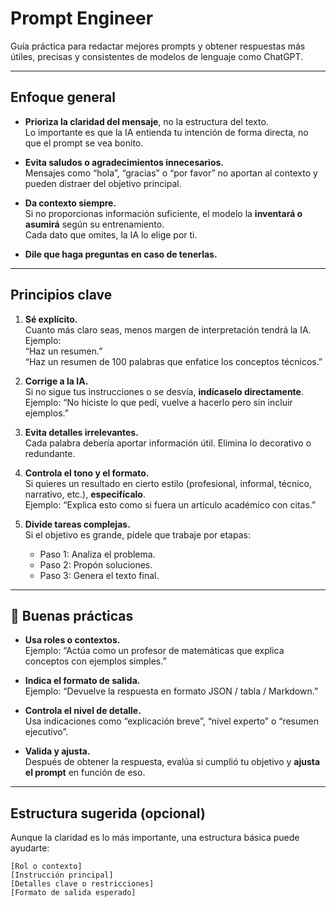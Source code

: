 # Prompt Engineer

Guía práctica para redactar mejores prompts y obtener respuestas más útiles, precisas y consistentes de modelos de lenguaje como ChatGPT.

---

## Enfoque general

- **Prioriza la claridad del mensaje**, no la estructura del texto.  
  Lo importante es que la IA entienda tu intención de forma directa, no que el prompt se vea bonito.
  
- **Evita saludos o agradecimientos innecesarios.**  
  Mensajes como “hola”, “gracias” o “por favor” no aportan al contexto y pueden distraer del objetivo principal.

- **Da contexto siempre.**  
  Si no proporcionas información suficiente, el modelo la **inventará o asumirá** según su entrenamiento.  
  Cada dato que omites, la IA lo elige por ti.
  
- **Dile que haga preguntas en caso de tenerlas.**  
---

## Principios clave

1. **Sé explícito.**  
   Cuanto más claro seas, menos margen de interpretación tendrá la IA.  
   Ejemplo:  
   “Haz un resumen.”  
   “Haz un resumen de 100 palabras que enfatice los conceptos técnicos.”

2. **Corrige a la IA.**  
   Si no sigue tus instrucciones o se desvía, **indícaselo directamente**.  
   Ejemplo: “No hiciste lo que pedí, vuelve a hacerlo pero sin incluir ejemplos.”

3. **Evita detalles irrelevantes.**  
   Cada palabra debería aportar información útil. Elimina lo decorativo o redundante.

4. **Controla el tono y el formato.**  
   Si quieres un resultado en cierto estilo (profesional, informal, técnico, narrativo, etc.), **especifícalo**.  
   Ejemplo: “Explica esto como si fuera un artículo académico con citas.”

5. **Divide tareas complejas.**  
   Si el objetivo es grande, pídele que trabaje por etapas:  
   - Paso 1: Analiza el problema.  
   - Paso 2: Propón soluciones.  
   - Paso 3: Genera el texto final.

---

## 🧩 Buenas prácticas

- **Usa roles o contextos.**  
  Ejemplo: “Actúa como un profesor de matemáticas que explica conceptos con ejemplos simples.”

- **Indica el formato de salida.**  
  Ejemplo: “Devuelve la respuesta en formato JSON / tabla / Markdown.”

- **Controla el nivel de detalle.**  
  Usa indicaciones como “explicación breve”, “nivel experto” o “resumen ejecutivo”.

- **Valida y ajusta.**  
  Después de obtener la respuesta, evalúa si cumplió tu objetivo y **ajusta el prompt** en función de eso.

---

## Estructura sugerida (opcional)

Aunque la claridad es lo más importante, una estructura básica puede ayudarte:

```text
[Rol o contexto]  
[Instrucción principal]  
[Detalles clave o restricciones]  
[Formato de salida esperado]
